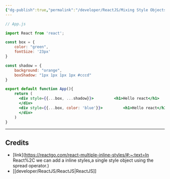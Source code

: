 ```yaml
---
{"dg-publish":true,"permalink":"/developer/ReactJS/Mixing Style Objects Inline/"}
---
```




```jsx
// App.js

import React from 'react';

const box = {
    color: "green",
    fontSize: '23px'
}

const shadow = {
    background: "orange",
    boxShadow: "1px 1px 1px 1px #cccd"
}

export default function App(){
    return (
      <div style={{...box, ...shadow}}>         <h1>Hello react</h1>
      </div>
      <div style={{...box, color: 'blue'}}>         <h1>Hello react</h1>
      </div>
    )
}
```

---
## Credits
-  [link](https://reactgo.com/react-multiple-inline-styles/#:~:text=In React%2C we can add a inline styles,a single style object using the spread operator.)
- [[developer/ReactJS/ReactJS\|ReactJS]]